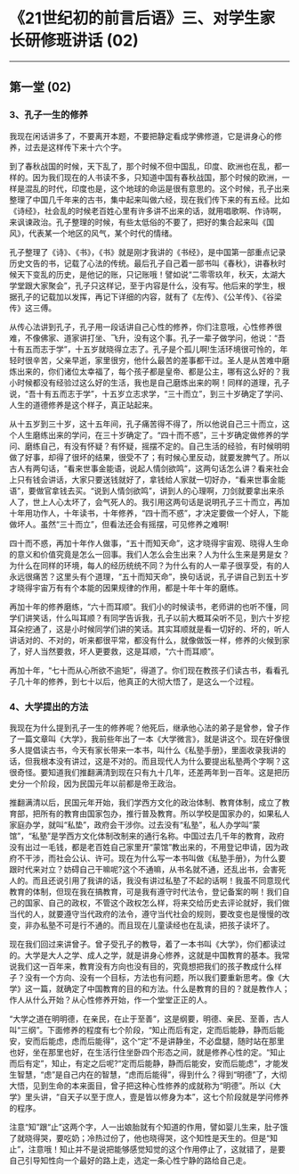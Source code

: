 # 《21世纪初的前言后语》三、对学生家长研修班讲话 (02)

------

## 第一堂 (02)

### 3、孔子一生的修养

我现在闲话讲多了，不要离开本题，不要把静定看成学佛修道，它是讲身心的修养，过去是这样传下来十六个字。

到了春秋战国的时候，天下乱了，那个时候不但中国乱，印度、欧洲也在乱，都一样的。因为我们现在的人书读不多，只知道中国有春秋战国，那个时候的欧洲，一样是混乱的时代，印度也是，这个地球的命运是很有意思的。这个时候，孔子出来整理了中国几千年来的古书，集中起来叫做六经，现在我们传下来的有五经。比如《诗经》，社会乱的时候老百姓心里有许多讲不出来的话，就用唱歌啊、作诗啊，来讽谏政治。孔子整理的时候，有些太低俗的不要了，把好的集合起来叫《国风》，代表某一个地区的风气，某个时代的情绪。

孔子整理了《诗》、《书》，《书》就是刚才我讲的《书经》，是中国第一部重点记录历史文告的书，记载了心法的传统。最后孔子自己着一部书叫《春秋》，讲春秋时候天下变乱的历史，是他记的账，只记账哦！譬如说“二零零玖年，秋天，太湖大学堂跟大家聚会”，孔子只这样记，至于内容是什么，没有写。他后来的学生，根据孔子的记载加以发挥，再记下详细的内容，就有了《左传》、《公羊传》、《谷梁传》这三傅。

从传心法讲到孔子，孔子用一段话讲自己心性的修养，你们注意哦，心性修养很难，不像佛家、道家讲打坐、飞升，没有这个事。孔子一辈子做学问，他说：“吾十有五而志于学”，十五岁就晓得立志了。孔子是个孤儿啊!生活环境很可怜的，年轻时很辛苦，父亲早逝，家里很穷，他什么最苦的差事都干过。圣人是从苦难中磨炼出来的，你们诸位太幸福了，每个孩子都是皇帝、都是公主，哪有这么好的？我小时候都没有经验过这么好的生活，我也是自己磨炼出来的啊！同样的道理，孔子说，“吾十有五而志于学”，十五岁立志求学，“三十而立”，到三十岁确定了学问、人生的道德修养是这个样子，真正站起来。

从十五岁到三十岁，这十五年间，孔子痛苦得不得了，所以他说自己三十而立，这个人生磨练出来的学问，在三十岁确定了。“四十而不惑”，三十岁确定做修养的学问、磨练自己，有没有怀疑？有怀疑，摇摆不定的。自己生活的经验，有时候明明做了好事，却得了很坏的结果，很受不了；有时候心里反动，就要发脾气了。所以古人有两句话，“看来世事金能语，说起人情剑欲鸣”，这两句话怎么讲？看来社会上只有钱会讲话，大家只要送钱就好了，拿钱给人家就一切好办，“看来世事金能语”，要做官拿钱去买。“说到人情剑欲鸣”，讲到人的心理啊，刀剑就要拿出来杀人了，世上人心太坏了，会气死人的。我引用这两句话是说明孔子三十而立，再加十年用功作人，十年读书，十年修养，“四十而不惑”，才决定要做一个好人，下能做坏人。虽然“三十而立”，但看法还会有摇摆，可见修养之难啊!

四十而不惑，再加十年作人做事，“五十而知天命”，这才晓得宇宙观、晓得人生命的意义和价值究竟是怎么一回事。我们人怎么会生出来？人为什么生来是男是女？为什么在同样的环境，每人的经历统统不同？为什么有的人一辈子很享受，有的人永远很痛苦？这里头有个道理，“五十而知天命”，换句话说，孔子讲自己到五十岁才晓得宇宙万有有个本能的因果规律的作用，都是十年十年的磨练。

再加十年的修养磨练，“六十而耳顺”。我们小的时候读书，老师讲的也听不懂，同学们讲笑话，什么叫耳顺？有同学告诉我，孔子以前大概耳朵听不见，到六十岁挖耳朵挖通了，这是小时候同学们讲的笑话。其实耳顺就是看一切好的、坏的，听人讲话对的、不对的，听来都很平常，都没有什么，就像做饭一样，修养的火候到家了，好人当然要救，坏人更要救，这是耳顺，“六十而耳顺”。

再加十年，“七十而从心所欲不逾矩”，得道了。你们现在教孩子们读古书，看看孔子几十年的修养，到七十以后，他真正的大彻大悟了，是这么一个过程。

### 4、大学提出的方法

我现在为什么提到孔子一生的修养呢？他死后，继承他心法的弟子是曾参，曾子作了一篇文章叫《大学》，我前些年出了一本《大学微言》，就是讲这个。现在好像很多人提倡读古书，今天有家长带来一本书，叫什么《私塾手册》，里面收录我讲的话，但我根本没有讲过，这是不对的。而且现代人为什么要提出私塾两个字啊？这很奇怪。要知道我们推翻满清到现在只有九十几年，还差两年到一百年。这是把历史分一个阶段，因为民国元年以前都是帝王政治。

推翻满清以后，民国元年开始，我们学西方文化的政治体制、教育体制，成立了教育部，把所有的教育由国家包办，推行普及教育。所以学校是国家办的，如果私人家庭办学，就叫“私垫”，政府会干涉你。过去没有“私塾”，私人办学叫“蒙馆”，“私塾”是学西方文化体制改制来的通行名称。中国过去几千年的教育，政府没有出过一毛钱，都是老百姓自己家里开“蒙馆”教出来的，不用登记申请，因为政府不干涉，而社会公认、许可。现在为什么写一本书叫做《私塾手册》，为什么要跟时代来对立？妨碍自己干嘛呢?这个不通嘛，从书名就不通，还乱出书，会害死人的。而且还说引用了我讲的话，我没有讲过私塾了不起的话啊！我虽不同意现代教育的体制，但现在我在搞教育，可是我有遵守时代法令，登记备案的啊！我们自己的国家、自己的政权，不管这个政权怎么样，将来交给历史去评论就好，我们做当代的人，就要遵守当代政府的法令，遵守当代社会的规则，要改变也是慢慢的改变，非办私塾不可是行不通的。而且现在儿童读经也在乱读，把孩子读坏了。

现在我们回过来讲曾子。曾子受孔子的教导，着了一本书叫《大学》，你们都读过的。大学是大人之学、成人之学，就是讲身心修养，这就是中国教育的基本。我常说我们这一百年来，教育没有方向也没有目的，究竟想把我们的孩子教成什么样子？没有一个方向、没有一个目标，方法也有问题，所以我们要重新思考。像《大学》这一篇，就确定了中国教育的目的和方法。什么是教育的目的？就是教作人；作人从什么开始？从心性修养开始，作一个堂堂正正的人。

“大学之道在明明德，在亲民，在止于至善”，这是纲要，明德、亲民、至善，古人叫“三纲”。下面修养的程度有七个阶段，“知止而后有定，定而后能静，静而后能安，安而后能虑，虑而后能得”，这个“定”不是讲静坐，不必盘腿，随时站在那里也好，坐在那里也好，在生活行住坐卧四个形态之间，就是修养心性的定。“知止而后有定”，知止，有定之后呢?“定而后能静，静而后能安，安而后能虑”，才能发生智慧，“虑”是自己内在的智慧，“虑而后能得”，得到什么？得到“明德”了，大彻大悟，见到生命的本来面目，曾子把这种心性修养的成就称为“明德”。所以《大学》里头讲，“自天子以至于庶人，壹是皆以修身为本”，这七个阶段就是学问修养的程序。

注意“知”跟“止”这两个字，人一出娘胎就有个知道的作用，譬如婴儿生来，肚子饿了就晓得哭，要吃奶；冷热过份了，他也晓得哭，这个知性是天生的。但是“知止”，注意哦！知止并不是说把能够感觉知觉的这个作用停止了，这就错了，是要自己引导知性向一个最好的路上走，选定一条心性宁静的路给自己走。

